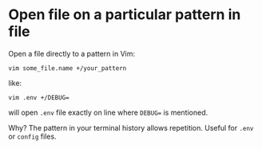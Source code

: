 # Open file on a particular pattern in file

Open a file directly to a pattern in Vim:

`vim some_file.name +/your_pattern`

like:

`vim .env +/DEBUG=`

will open `.env` file exactly on line where `DEBUG=` is mentioned.

Why? The pattern in your terminal history allows repetition. Useful for `.env` or `config` files.
